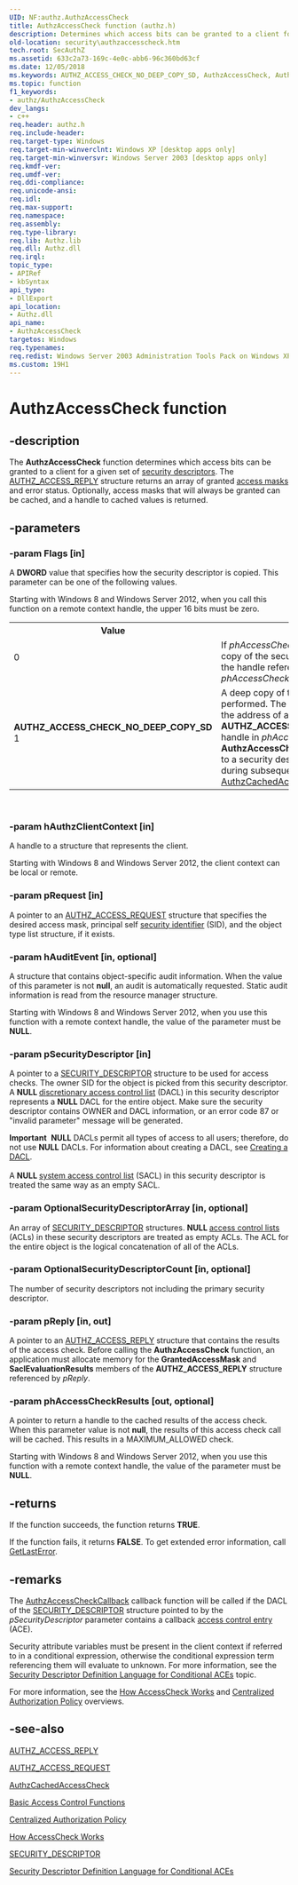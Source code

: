 ```yaml
---
UID: NF:authz.AuthzAccessCheck
title: AuthzAccessCheck function (authz.h)
description: Determines which access bits can be granted to a client for a given set of security descriptors.
old-location: security\authzaccesscheck.htm
tech.root: SecAuthZ
ms.assetid: 633c2a73-169c-4e0c-abb6-96c360bd63cf
ms.date: 12/05/2018
ms.keywords: AUTHZ_ACCESS_CHECK_NO_DEEP_COPY_SD, AuthzAccessCheck, AuthzAccessCheck function [Security], _win32_authzaccesscheck, authz/AuthzAccessCheck, security.authzaccesscheck
ms.topic: function
f1_keywords:
- authz/AuthzAccessCheck
dev_langs:
- c++
req.header: authz.h
req.include-header: 
req.target-type: Windows
req.target-min-winverclnt: Windows XP [desktop apps only]
req.target-min-winversvr: Windows Server 2003 [desktop apps only]
req.kmdf-ver: 
req.umdf-ver: 
req.ddi-compliance: 
req.unicode-ansi: 
req.idl: 
req.max-support: 
req.namespace: 
req.assembly: 
req.type-library: 
req.lib: Authz.lib
req.dll: Authz.dll
req.irql: 
topic_type:
- APIRef
- kbSyntax
api_type:
- DllExport
api_location:
- Authz.dll
api_name:
- AuthzAccessCheck
targetos: Windows
req.typenames: 
req.redist: Windows Server 2003 Administration Tools Pack on Windows XP
ms.custom: 19H1
---
```


# AuthzAccessCheck function


## -description


The <b>AuthzAccessCheck</b> function determines which access bits can be granted to a client for a given set of <a href="https://docs.microsoft.com/windows/desktop/SecGloss/s-gly">security descriptors</a>. The <a href="https://docs.microsoft.com/windows/desktop/api/authz/ns-authz-authz_access_reply">AUTHZ_ACCESS_REPLY</a> structure returns an array of granted <a href="https://docs.microsoft.com/windows/desktop/SecGloss/a-gly">access masks</a> and error status. Optionally, access masks that will always be granted can be cached, and a handle to cached values is returned.


## -parameters




### -param Flags [in]

A <b>DWORD</b> value that specifies how the security descriptor is copied. This parameter can be one of the following values. 

Starting with Windows 8 and Windows Server 2012,  when you call this function on a remote context handle, the upper 16 bits must be zero.



<table>
<tr>
<th>Value</th>
<th>Meaning</th>
</tr>
<tr>
<td width="40%">
<dl>
<dt>0</dt>
</dl>
</td>
<td width="60%">
If <i>phAccessCheckResults</i> is not <b>NULL</b>, a  deep copy of the security descriptor is copied to the handle referenced by <i>phAccessCheckResults</i>.

</td>
</tr>
<tr>
<td width="40%"><a id="AUTHZ_ACCESS_CHECK_NO_DEEP_COPY_SD"></a><a id="authz_access_check_no_deep_copy_sd"></a><dl>
<dt><b>AUTHZ_ACCESS_CHECK_NO_DEEP_COPY_SD</b></dt>
<dt>1</dt>
</dl>
</td>
<td width="60%">
A deep copy of the security descriptor is not performed. The calling application must pass the address of an <b>AUTHZ_ACCESS_CHECK_RESULTS_HANDLE</b> handle in <i>phAccessCheckResults</i>. The <b>AuthzAccessCheck</b> function sets this handle to a security descriptor that must remain valid during subsequent calls to <a href="https://docs.microsoft.com/windows/desktop/api/authz/nf-authz-authzcachedaccesscheck">AuthzCachedAccessCheck</a>.

</td>
</tr>
</table>
 


### -param hAuthzClientContext [in]

A handle to a structure that represents the client.
					

Starting with Windows 8 and Windows Server 2012,  the client context can be local or remote.


### -param pRequest [in]

A pointer to an <a href="https://docs.microsoft.com/windows/desktop/api/authz/ns-authz-authz_access_request">AUTHZ_ACCESS_REQUEST</a> structure that specifies the desired access mask, principal self <a href="https://docs.microsoft.com/windows/desktop/SecGloss/s-gly">security identifier</a> (SID), and the object type list structure, if it exists.


### -param hAuditEvent [in, optional]

A structure that contains object-specific audit information. When the value of this parameter is not <b>null</b>, an audit is automatically requested. Static audit information is read from the resource manager structure. 

Starting with Windows 8 and Windows Server 2012,  when you use this function with a remote context handle, the value of the parameter must be <b>NULL</b>.


### -param pSecurityDescriptor [in]

A pointer to a 
<a href="https://docs.microsoft.com/windows/desktop/api/winnt/ns-winnt-security_descriptor">SECURITY_DESCRIPTOR</a> structure to be used for access checks. The owner SID for the object is picked from this security descriptor. A <b>NULL </b><a href="https://docs.microsoft.com/windows/desktop/SecGloss/d-gly">discretionary access control list</a> (DACL) in this security descriptor represents a <b>NULL</b> DACL for the entire object. Make sure the security descriptor contains OWNER and DACL information, or an error code 87 or "invalid parameter" message will be generated.

<div class="alert"><b>Important</b>  <b>NULL</b> DACLs permit all types of access to all users; therefore, do not use <b>NULL</b> DACLs. For information about creating a DACL, see <a href="https://docs.microsoft.com/windows/desktop/SecBP/creating-a-dacl">Creating a DACL</a>.</div>
<div> </div>
 A <b>NULL </b><a href="https://docs.microsoft.com/windows/desktop/SecGloss/s-gly">system access control list</a> (SACL) in this security descriptor is treated the same way as an empty SACL.
					


### -param OptionalSecurityDescriptorArray [in, optional]

An array of <a href="https://docs.microsoft.com/windows/desktop/api/winnt/ns-winnt-security_descriptor">SECURITY_DESCRIPTOR</a> structures. <b>NULL </b><a href="https://docs.microsoft.com/windows/desktop/SecGloss/a-gly">access control lists</a> (ACLs) in these security descriptors are treated as empty ACLs. The ACL for the entire object is the logical concatenation of all of the ACLs.
					


### -param OptionalSecurityDescriptorCount [in, optional]

The number of security descriptors not including the primary security descriptor.
					


### -param pReply [in, out]

A pointer to an 
<a href="https://docs.microsoft.com/windows/desktop/api/authz/ns-authz-authz_access_reply">AUTHZ_ACCESS_REPLY</a> structure that contains the results of the access check. Before calling the <b>AuthzAccessCheck</b> function, an application must allocate memory for the <b>GrantedAccessMask</b> and <b>SaclEvaluationResults</b> members of the <b>AUTHZ_ACCESS_REPLY</b> structure referenced by <i>pReply</i>.


### -param phAccessCheckResults [out, optional]

A pointer to return a handle to the cached results of the access check. When this parameter value is not <b>null</b>, the results of this access check call will be cached. This results in a MAXIMUM_ALLOWED check. 

Starting with Windows 8 and Windows Server 2012,  when you use this function with a remote context handle, the value of the parameter must be <b>NULL</b>.


## -returns



If the function succeeds, the function returns <b>TRUE</b>.

If the function fails, it returns <b>FALSE</b>. To get extended error information, call 
<a href="https://docs.microsoft.com/windows/desktop/api/errhandlingapi/nf-errhandlingapi-getlasterror">GetLastError</a>.




## -remarks



The <a href="https://docs.microsoft.com/windows/desktop/SecAuthZ/authzaccesscheckcallback">AuthzAccessCheckCallback</a> callback function will be called if the DACL of the <a href="https://docs.microsoft.com/windows/desktop/api/winnt/ns-winnt-security_descriptor">SECURITY_DESCRIPTOR</a> structure pointed to by the <i>pSecurityDescriptor</i> parameter contains a callback <a href="https://docs.microsoft.com/windows/desktop/SecGloss/a-gly">access control entry</a> (ACE).

Security attribute variables must be present in the client context if referred to in a conditional expression, otherwise the conditional expression term referencing them will evaluate to unknown. For more information, see the <a href="https://docs.microsoft.com/windows/desktop/SecAuthZ/security-descriptor-definition-language-for-conditional-aces-">Security Descriptor Definition Language for Conditional ACEs</a> topic.

For more information, see the <a href="https://docs.microsoft.com/windows/desktop/SecAuthZ/how-dacls-control-access-to-an-object">How AccessCheck Works</a> and <a href="https://docs.microsoft.com/windows/desktop/SecAuthZ/centralized-authorization-policy">Centralized Authorization Policy</a> overviews.




## -see-also




<a href="https://docs.microsoft.com/windows/desktop/api/authz/ns-authz-authz_access_reply">AUTHZ_ACCESS_REPLY</a>



<a href="https://docs.microsoft.com/windows/desktop/api/authz/ns-authz-authz_access_request">AUTHZ_ACCESS_REQUEST</a>



<a href="https://docs.microsoft.com/windows/desktop/api/authz/nf-authz-authzcachedaccesscheck">AuthzCachedAccessCheck</a>



<a href="https://docs.microsoft.com/windows/desktop/SecAuthZ/authorization-functions">Basic Access Control Functions</a>



<a href="https://docs.microsoft.com/windows/desktop/SecAuthZ/centralized-authorization-policy">Centralized Authorization Policy</a>



<a href="https://docs.microsoft.com/windows/desktop/SecAuthZ/how-dacls-control-access-to-an-object">How AccessCheck Works</a>



<a href="https://docs.microsoft.com/windows/desktop/api/winnt/ns-winnt-security_descriptor">SECURITY_DESCRIPTOR</a>



<a href="https://docs.microsoft.com/windows/desktop/SecAuthZ/security-descriptor-definition-language-for-conditional-aces-">Security Descriptor Definition Language for Conditional ACEs</a>
 

 

